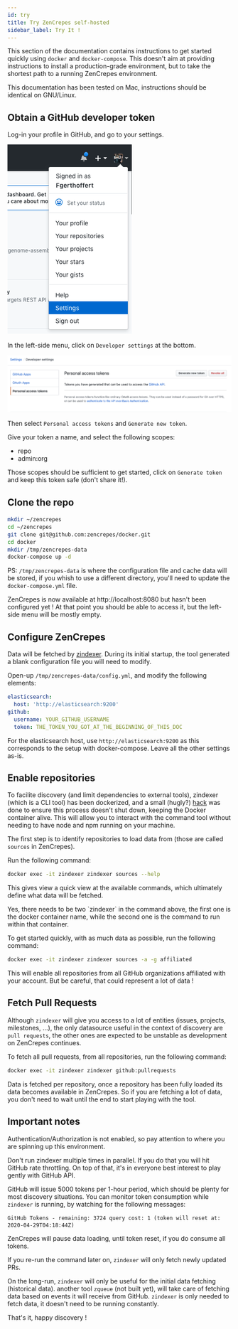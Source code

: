 ```yaml
---
id: try
title: Try ZenCrepes self-hosted
sidebar_label: Try It !
---
```


This section of the documentation contains instructions to get started quickly using `docker` and `docker-compose`. This doesn't aim at providing instructions to install a production-grade environment, but to take the shortest path to a running ZenCrepes environment.

This documentation has been tested on Mac, instructions should be identical on GNU/Linux.

## Obtain a GitHub developer token

Log-in your profile in GitHub, and go to your settings.

![](./images/zencrepes-dev-github-settings.png)

In the left-side menu, click on `Developer settings` at the bottom.

![](./images/github-dev-settings.png)

Then select `Personal access tokens` and `Generate new token`.

Give your token a name, and select the following scopes:

- repo
- admin:org

Those scopes should be sufficient to get started, click on `Generate token` and keep this token safe (don't share it!).

## Clone the repo

```bash
mkdir ~/zencrepes
cd ~/zencrepes
git clone git@github.com:zencrepes/docker.git
cd docker
mkdir /tmp/zencrepes-data
docker-compose up -d
```

PS: `/tmp/zencrepes-data` is where the configuration file and cache data will be stored, if you whish to use a different directory, you'll need to update the `docker-compose.yml` file.

ZenCrepes is now available at http://localhost:8080 but hasn't been configured yet ! At that point you should be able to access it, but the left-side menu will be mostly empty.

## Configure ZenCrepes

Data will be fetched by [zindexer](https://github.com/zencrepes/zindexer). During its initial startup, the tool generated a blank configuration file you will need to modify.

Open-up `/tmp/zencrepes-data/config.yml`, and modify the following elements:

```yml
elasticsearch:
  host: 'http://elasticsearch:9200'
github:
  username: YOUR_GITHUB_USERNAME
  token: THE_TOKEN_YOU_GOT_AT_THE_BEGINNING_OF_THIS_DOC
```

For the elasticsearch host, use `http://elasticsearch:9200` as this corresponds to the setup with docker-compose. Leave all the other settings as-is.

## Enable repositories

To facilite discovery (and limit dependencies to external tools), zindexer (which is a CLI tool) has been dockerized, and a small (hugly?) [hack](https://github.com/zencrepes/zindexer/blob/master/startup.sh) was done to ensure this process doesn't shut down, keeping the Docker container alive. This will allow you to interact with the command tool without needing to have node and npm running on your machine.

The first step is to identify repositories to load data from (those are called `sources` in ZenCrepes).

Run the following command:

```bash
docker exec -it zindexer zindexer sources --help
```

This gives view a quick view at the available commands, which ultimately define what data will be fetched.

<Note type="tip">
Yes, there needs to be two `zindexer` in the command above, the first one is the docker container name, while the second one is the command to run within that container.
</Note>

To get started quickly, with as much data as possible, run the following command:

```bash
docker exec -it zindexer zindexer sources -a -g affiliated
```

This will enable all repositories from all GitHub organizations affiliated with your account. But be careful, that could represent a lot of data !

## Fetch Pull Requests

Although `zindexer` will give you access to a lot of entities (issues, projects, milestones, ...), the only datasource useful in the context of discovery are `pull requests`, the other ones are expected to be unstable as development on ZenCrepes continues.

To fetch all pull requests, from all repositories, run the following command:

```bash
docker exec -it zindexer zindexer github:pullrequests
```

Data is fetched per repository, once a repository has been fully loaded its data becomes available in ZenCrepes. So if you are fetching a lot of data, you don't need to wait until the end to start playing with the tool.

## Important notes

Authentication/Authorization is not enabled, so pay attention to where you are spinning up this environment.

Don't run zindexer multiple times in parallel. If you do that you will hit GitHub rate throttling. On top of that, it's in everyone best interest to play gently with GitHub API.

GitHub will issue 5000 tokens per 1-hour period, which should be plenty for most discovery situations. You can monitor token consumption while `zindexer` is running, by watching for the following messages:

```
GitHub Tokens - remaining: 3724 query cost: 1 (token will reset at: 2020-04-29T04:18:44Z)
```

ZenCrepes will pause data loading, until token reset, if you do consume all tokens.

If you re-run the command later on, `zindexer` will only fetch newly updated PRs.

On the long-run, `zindexer` will only be useful for the initial data fetching (historical data). another tool `zqueue` (not built yet), will take care of fetching data based on events it will receive from GitHub. `zindexer` is only needed to fetch data, it doesn't need to be running constantly.

That's it, happy discovery !
